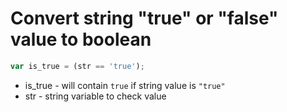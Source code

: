 # Convert string "true" or "false" value to boolean

```javascript
var is_true = (str == 'true');
```

- is_true - will contain ```true``` if string value is ```"true"```
- str - string variable to check value

